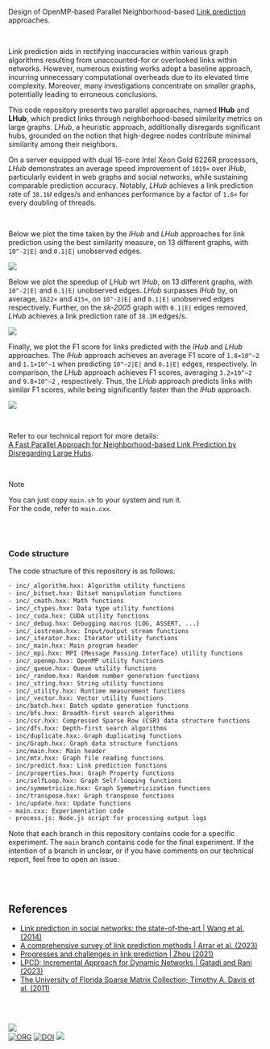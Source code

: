 Design of OpenMP-based Parallel Neighborhood-based [Link prediction] approaches.

<br>

Link prediction aids in rectifying inaccuracies within various graph algorithms resulting from unaccounted-for or overlooked links within networks. However, numerous existing works adopt a baseline approach, incurring unnecessary computational overheads due to its elevated time complexity. Moreover, many investigations concentrate on smaller graphs, potentially leading to erroneous conclusions.

This code repository presents two parallel approaches, named **IHub** and **LHub**, which predict links through neighborhood-based similarity metrics on large graphs. *LHub*, a heuristic approach, additionally disregards significant hubs, grounded on the notion that high-degree nodes contribute minimal similarity among their neighbors.

On a server equipped with dual 16-core Intel Xeon Gold 6226R processors, *LHub* demonstrates an average speed improvement of `1019×` over *IHub*, particularly evident in web graphs and social networks, while sustaining comparable prediction accuracy. Notably, *LHub* achieves a link prediction rate of `38.1𝑀` edges/s and enhances performance by a factor of `1.6×` for every doubling of threads.

<br>

Below we plot the time taken by the *IHub* and *LHub* approaches for link prediction using the best similarity measure, on 13 different graphs, with `10^-2|E|` and `0.1|E|` unobserved edges.

[![](https://i.imgur.com/ejcLHtE.png)][sheets01]

Below we plot the speedup of *LHub* wrt *IHub*, on 13 different graphs, with `10^-2|E|` and `0.1|E|` unobserved edges. *LHub* surpasses *IHub* by, on average, `1622×` and `415×`, on `10^-2|E|` and `0.1|E|` unobserved edges respectively. Further, on the *sk-2005* graph with `0.1|E|` edges removed, *LHub* achieves a link prediction rate of `38.1M` edges/s.

[![](https://i.imgur.com/XMYfnE9.png)][sheets01]

Finally, we plot the F1 score for links predicted with the *IHub* and *LHub* approaches. The *IHub* approach achieves an average F1 score of `1.8×10^−2` and `1.1×10^−1` when predicting `10^−2|E|` and `0.1|E|` edges, respectively. In comparison, the *LHub* approach achieves F1 scores, averaging `3.2×10^−2` and `9.8×10^−2` , respectively. Thus, the *LHub* approach predicts links with similar F1 scores, while being significantly faster than the *IHub* approach.

[![](https://i.imgur.com/poUxGH7.png)][sheets01]

<br>

Refer to our technical report for more details: \
[A Fast Parallel Approach for Neighborhood-based Link Prediction by Disregarding Large Hubs][report].

<br>

> [!NOTE]
> You can just copy `main.sh` to your system and run it. \
> For the code, refer to `main.cxx`.

[Link prediction]: https://en.wikipedia.org/wiki/Link_prediction
[Prof. Dip Sankar Banerjee]: https://sites.google.com/site/dipsankarban/
[Prof. Kishore Kothapalli]: https://faculty.iiit.ac.in/~kkishore/
[SuiteSparse Matrix Collection]: https://sparse.tamu.edu
[sheets01]: https://docs.google.com/spreadsheets/d/1Fq24lMsDhQetWeWio3NuM76v2wYHNT7DehQxT4_hAu0/edit?usp=sharing
[report]: https://arxiv.org/abs/2401.11415

<br>
<br>


### Code structure

The code structure of this repository is as follows:

```bash
- inc/_algorithm.hxx: Algorithm utility functions
- inc/_bitset.hxx: Bitset manipulation functions
- inc/_cmath.hxx: Math functions
- inc/_ctypes.hxx: Data type utility functions
- inc/_cuda.hxx: CUDA utility functions
- inc/_debug.hxx: Debugging macros (LOG, ASSERT, ...)
- inc/_iostream.hxx: Input/output stream functions
- inc/_iterator.hxx: Iterator utility functions
- inc/_main.hxx: Main program header
- inc/_mpi.hxx: MPI (Message Passing Interface) utility functions
- inc/_openmp.hxx: OpenMP utility functions
- inc/_queue.hxx: Queue utility functions
- inc/_random.hxx: Random number generation functions
- inc/_string.hxx: String utility functions
- inc/_utility.hxx: Runtime measurement functions
- inc/_vector.hxx: Vector utility functions
- inc/batch.hxx: Batch update generation functions
- inc/bfs.hxx: Breadth-first search algorithms
- inc/csr.hxx: Compressed Sparse Row (CSR) data structure functions
- inc/dfs.hxx: Depth-first search algorithms
- inc/duplicate.hxx: Graph duplicating functions
- inc/Graph.hxx: Graph data structure functions
- inc/main.hxx: Main header
- inc/mtx.hxx: Graph file reading functions
- inc/predict.hxx: Link prediction functions
- inc/properties.hxx: Graph Property functions
- inc/selfLoop.hxx: Graph Self-looping functions
- inc/symmetricize.hxx: Graph Symmetricization functions
- inc/transpose.hxx: Graph transpose functions
- inc/update.hxx: Update functions
- main.cxx: Experimentation code
- process.js: Node.js script for processing output logs
```

Note that each branch in this repository contains code for a specific experiment. The `main` branch contains code for the final experiment. If the intention of a branch in unclear, or if you have comments on our technical report, feel free to open an issue.

<br>
<br>


## References

- [Link prediction in social networks: the state-of-the-art | Wang et al. (2014)](https://arxiv.org/abs/1411.5118)
- [A comprehensive survey of link prediction methods | Arrar et al. (2023)](https://link.springer.com/article/10.1007/s11227-023-05591-8)
- [Progresses and challenges in link prediction | Zhou (2021)](https://www.cell.com/iscience/pdf/S2589-0042(21)01185-8.pdf)
- [LPCD: Incremental Approach for Dynamic Networks | Gatadi and Rani (2023)](https://link.springer.com/chapter/10.1007/978-3-031-36402-0_18)
- [The University of Florida Sparse Matrix Collection; Timothy A. Davis et al. (2011)](https://doi.org/10.1145/2049662.2049663)

<br>
<br>


[![](https://i.imgur.com/xCTUbVR.jpg)](https://www.youtube.com/watch?v=yqO7wVBTuLw&pp)<br>
[![ORG](https://img.shields.io/badge/org-puzzlef-green?logo=Org)](https://puzzlef.github.io)
[![DOI](https://zenodo.org/badge/689546501.svg)](https://zenodo.org/doi/10.5281/zenodo.10607304)
![](https://ga-beacon.deno.dev/G-KD28SG54JQ:hbAybl6nQFOtmVxW4if3xw/github.com/puzzlef/neighborhood-link-prediction-openmp)

[Prof. Dip Sankar Banerjee]: https://sites.google.com/site/dipsankarban/
[Prof. Kishore Kothapalli]: https://faculty.iiit.ac.in/~kkishore/
[SuiteSparse Matrix Collection]: https://sparse.tamu.edu
